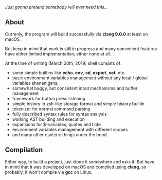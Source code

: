 _Just gonna pretend somebody will ever need this..._

## About

Currenly, the program will build successfully via __clang 9.0.0__ at least on macOS.

But keep in mind that work is still in progress and many convenient features have either limited implementation, either none at all.

At the time of writing (March 30th, 2019) shell consists of:
* some simple builtins like __echo__, __env__, __cd__, __export__, __set__, etc.
* basic environment variables management without any local / global variables shenanigans.
* somewhat buggy, but consistent input mechanisms and buffer management
* framework for button press listening
* simple history in zsh-like storage format and simple history builtin
* tokenizer for normal command parsing
* fully described syntax rules for syntax analysis
* working AST building and execution
* expansions for $-variables, quotes and tilde
* environment variables management with different scopes
* and many other esoteric things under the hood

## Compilation
Either way, to build a project, just clone it somewhere and `make` it. But have in mind that it was developed on macOS and compiled using __clang__, so probably, it won't compile via __gcc__ on Linux.
